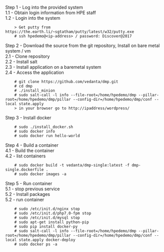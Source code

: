 Step 1 - Log into the provided system   
	1.1 - Obtain login information from HPE staff   
	1.2 - Login into the system   
```  
	> Get putty from https://the.earth.li/~sgtatham/putty/latest/w32/putty.exe   
	# ssh hpedemo@<ip-address> / password: Discover@2017   
```
Step 2 - Download the source from the git repository, Install on bare metal system / vm   
	2.1 - Clone repository   
	2.2 - Install salt   
	2.3 - Install application on a baremetal system   
	2.4 - Access the application   
```   	
	# git clone https://github.com/vedanta/dmp.git   
	# cd dmp   
	# ./install_minion   
	# sudo salt-call -l info --file-root=/home/hpedemo/dmp --pillar-root=/home/hpedemo/dmp/pillar --config-dir=/home/hpedemo/dmp/conf --local state.apply   
	> in your browser go to http://ipaddress/wordpress/   
```   
Step 3 - Install docker    
```
	# sudo ./install_docker.sh    
	# sudo docker info   
	# sudo docker run hello-world   	
```   
Step 4 - Build a container   
	4.1 - Build the container   
	4.2 - list containers   
```   	
	# sudo docker build -t vedanta/dmp-single:latest -f dmp-single.dockerfile .   
	# sudo docker images -a    
```   
Step 5 - Run container   
	5.1 - stop previous service   
	5.2 - Install packages   
	5.2 - run container   
```
	# sudo /etc/init.d/nginx stop   
	# sudo /etc/init.d/php7.0-fpm stop   
	# sudo /etc/init.d/mysql stop   
	# sudo apt-get install python-pip   
	# sudo pip install docker-py   
	# sudo salt-call -l info --file-root=/home/hpedemo/dmp --pillar-root=/home/hpedemo/dmp/pillar --config-dir=/home/hpedemo/dmp/conf --local state.apply docker-deploy   
	# sudo docker ps -a   
```   

